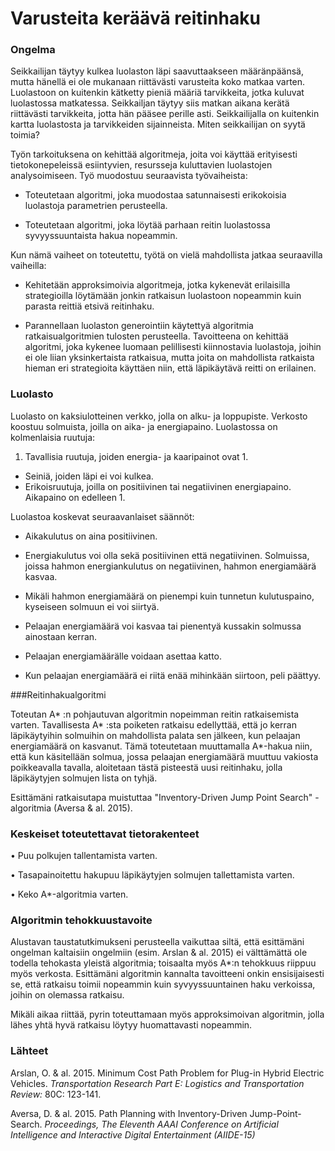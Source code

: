 # Varusteita keräävä reitinhaku

### Ongelma

Seikkailijan täytyy kulkea luolaston läpi saavuttaakseen määränpäänsä, mutta hänellä ei ole mukanaan riittävästi varusteita koko matkaa varten. Luolastoon on kuitenkin kätketty pieniä määriä tarvikkeita, jotka kuluvat luolastossa matkatessa. Seikkailjan täytyy siis matkan aikana kerätä riittävästi tarvikkeita, jotta hän pääsee perille asti. Seikkailijalla on kuitenkin kartta luolastosta ja tarvikkeiden sijainneista. Miten seikkailijan on syytä toimia? 

Työn tarkoituksena on kehittää algoritmeja, joita voi käyttää erityisesti tietokonepeleissä esiintyvien, resursseja kuluttavien luolastojen analysoimiseen. Työ muodostuu seuraavista työvaiheista:

* Toteutetaan algoritmi, joka muodostaa satunnaisesti erikokoisia luolastoja parametrien perusteella.

* Toteutetaan algoritmi, joka löytää parhaan reitin luolastossa syvyyssuuntaista hakua nopeammin. 

Kun nämä vaiheet on toteutettu, työtä on vielä mahdollista jatkaa seuraavilla vaiheilla:

* Kehitetään approksimoivia algoritmeja, jotka kykenevät erilaisilla strategioilla löytämään jonkin ratkaisun luolastoon nopeammin kuin parasta reittiä etsivä reitinhaku. 

* Parannellaan luolaston generointiin käytettyä algoritmia ratkaisualgoritmien tulosten perusteella. Tavoitteena on kehittää algoritmi, joka kykenee luomaan pelillisesti kiinnostavia luolastoja, joihin ei ole liian yksinkertaista ratkaisua, mutta joita on mahdollista ratkaista hieman eri strategioita käyttäen niin, että läpikäytävä reitti on erilainen.


### Luolasto

Luolasto on kaksiulotteinen verkko, jolla on alku- ja loppupiste. Verkosto koostuu solmuista, joilla on aika- ja energiapaino. Luolastossa on kolmenlaisia ruutuja:

1. Tavallisia ruutuja, joiden energia- ja kaaripainot ovat 1.
* Seiniä, joiden läpi ei voi kulkea.
* Erikoisruutuja, joilla on positiivinen tai negatiivinen energiapaino. Aikapaino on edelleen 1. 

Luolastoa koskevat seuraavanlaiset säännöt:

* Aikakulutus on aina positiivinen.

* Energiakulutus voi olla sekä positiivinen että negatiivinen. Solmuissa, joissa hahmon energiankulutus on negatiivinen, hahmon energiamäärä kasvaa.

* Mikäli hahmon energiamäärä on pienempi kuin tunnetun kulutuspaino, kyseiseen solmuun ei voi siirtyä. 

* Pelaajan energiamäärä voi kasvaa tai pienentyä kussakin solmussa ainostaan kerran.

* Pelaajan energiamäärälle voidaan asettaa katto.

* Kun pelaajan energiamäärä ei riitä enää mihinkään siirtoon, peli päättyy.


###Reitinhakualgoritmi

Toteutan A* :n pohjautuvan algoritmin nopeimman reitin ratkaisemista varten. Tavallisesta A* :sta poiketen ratkaisu edellyttää, että jo kerran läpikäytyihin solmuihin on mahdollista palata sen jälkeen, kun pelaajan energiamäärä on kasvanut. Tämä toteutetaan muuttamalla A*-hakua niin, että kun käsitellään solmua, jossa pelaajan energiamäärä muuttuu vakiosta poikkeavalla tavalla, aloitetaan tästä pisteestä uusi reitinhaku, jolla läpikäytyjen solmujen lista on tyhjä.

Esittämäni ratkaisutapa muistuttaa "Inventory-Driven Jump Point Search" -algoritmia (Aversa & al. 2015).


### Keskeiset toteutettavat tietorakenteet

• Puu polkujen tallentamista varten.

• Tasapainoitettu hakupuu läpikäytyjen solmujen tallettamista varten.

• Keko A*-algoritmia varten.


### Algoritmin tehokkuustavoite

Alustavan taustatutkimukseni perusteella vaikuttaa siltä, että esittämäni ongelman kaltaisiin ongelmiin (esim. Arslan & al. 2015) ei välttämättä ole todella tehokasta yleistä algoritmia; toisaalta myös A*:n tehokkuus riippuu myös verkosta. Esittämäni algoritmin kannalta tavoitteeni onkin ensisijaisesti se, että ratkaisu toimii nopeammin kuin syvyyssuuntainen haku verkoissa, joihin on olemassa ratkaisu.

Mikäli aikaa riittää, pyrin toteuttamaan myös approksimoivan algoritmin, jolla lähes yhtä hyvä ratkaisu löytyy huomattavasti nopeammin.

### Lähteet

Arslan, O. & al. 2015. Minimum Cost Path Problem for Plug-in Hybrid Electric Vehicles. *Transportation Research Part E: Logistics and Transportation Review:* 80C: 123-141.

Aversa, D. & al. 2015. Path Planning with Inventory-Driven Jump-Point-Search. *Proceedings, The Eleventh AAAI Conference on Artificial Intelligence and Interactive Digital Entertainment (AIIDE-15)*



